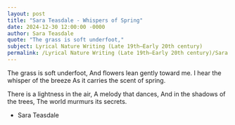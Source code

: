 ```yaml
---
layout: post
title: "Sara Teasdale - Whispers of Spring"
date: 2024-12-30 12:00:00 -0000
author: Sara Teasdale
quote: "The grass is soft underfoot,"
subject: Lyrical Nature Writing (Late 19th–Early 20th century)
permalink: /Lyrical Nature Writing (Late 19th–Early 20th century)/Sara Teasdale/Sara Teasdale - Whispers of Spring
---
```


The grass is soft underfoot,
And flowers lean gently toward me.
I hear the whisper of the breeze
As it carries the scent of spring.

There is a lightness in the air,
A melody that dances,
And in the shadows of the trees,
The world murmurs its secrets.

- Sara Teasdale
